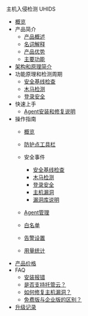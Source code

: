 <div class="sidebar_title icon__uhids"> 主机入侵检测 UHIDS</div>

* [概览](security/uhids/overview)
* 产品简介
    * [产品概述](security/uhids/common/overview)
    * [名词解释](security/uhids/common/term)
    * [产品优势](security/uhids/common/advantage)
    * [主要功能](security/uhids/common/function)
* [架构和原理简介](security/uhids/architecture)
* 功能原理和检测周期
    * [安全基线检查](security/uhids/function/baseline)
    * [木马检测](security/uhids/function/muma)
    * [登录安全](security/uhids/function/login)
* 快速上手
    * [Agent安装和修复说明](security/uhids/quick/agent)
* 操作指南
    * [概览](security/uhids/operation/overview)
    * [防护点工具栏](security/uhids/operation/buy)
    * 安全事件
        * [安全基线检查](security/uhids/operation/events/baseline)
        * [木马检测](security/uhids/operation/events/trojan)
        * [登录安全](security/uhids/operation/events/login)
        * [主机漏洞](security/uhids/operation/events/bug)
        * [漏洞库说明](security/uhids/operation/events/cnnvdintroduction)

    * [Agent管理](security/uhids/operation/agent)
    * [白名单](security/uhids/operation/whitelist)
    * [告警设置](security/uhids/operation/alert)
    * [用量统计](security/uhids/operation/statistics)
* [产品价格](security/uhids/price)
* FAQ
    * [安装报错](security/uhids/faq/install)
    * [是否支持托管云？](security/uhids/faq/types)
    * [如何修复主机漏洞？](security/uhids/faq/bugs)
    * [免费版与企业版的区别？](security/uhids/faq/version)
* [升级记录](security/uhids/upgrades)

   
    
   
   
    
        
